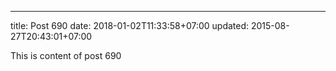 ---
title: Post 690
date: 2018-01-02T11:33:58+07:00
updated: 2015-08-27T20:43:01+07:00

This is content of post 690